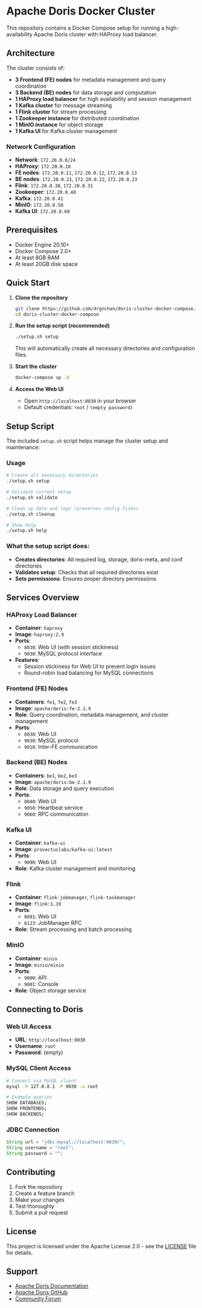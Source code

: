 # Apache Doris Docker Cluster

This repository contains a Docker Compose setup for running a high-availability Apache Doris cluster with HAProxy load balancer.

## Architecture

The cluster consists of:
- **3 Frontend (FE) nodes** for metadata management and query coordination
- **3 Backend (BE) nodes** for data storage and computation
- **1 HAProxy load balancer** for high availability and session management
- **1 Kafka cluster** for message streaming
- **1 Flink cluster** for stream processing
- **1 Zookeeper instance** for distributed coordination
- **1 MinIO instance** for object storage
- **1 Kafka UI** for Kafka cluster management

### Network Configuration
- **Network**: `172.20.0.0/24`
- **HAProxy**: `172.20.0.10`
- **FE nodes**: `172.20.0.11`, `172.20.0.12`, `172.20.0.13`
- **BE nodes**: `172.20.0.21`, `172.20.0.22`, `172.20.0.23`
- **Flink**: `172.20.0.30`, `172.20.0.31`
- **Zookeeper**: `172.20.0.40`
- **Kafka**: `172.20.0.41`
- **MinIO**: `172.20.0.50`
- **Kafka UI**: `172.20.0.60`

## Prerequisites

- Docker Engine 20.10+
- Docker Compose 2.0+
- At least 8GB RAM
- At least 20GB disk space

## Quick Start

1. **Clone the repository**
   ```bash
   git clone https://github.com/drgnchan/doris-cluster-docker-compose.git
   cd doris-cluster-docker-compose
   ```

2. **Run the setup script (recommended)**
   ```bash
   ./setup.sh setup
   ```
   This will automatically create all necessary directories and configuration files.

3. **Start the cluster**
   ```bash
   docker-compose up -d
   ```

4. **Access the Web UI**
   - Open `http://localhost:8030` in your browser
   - Default credentials: `root` / `(empty password)`

## Setup Script

The included `setup.sh` script helps manage the cluster setup and maintenance:

### Usage
```bash
# Create all necessary directories
./setup.sh setup

# Validate current setup
./setup.sh validate

# Clean up data and logs (preserves config files)
./setup.sh cleanup

# Show help
./setup.sh help
```

### What the setup script does:
- **Creates directories**: All required log, storage, doris-meta, and conf directories
- **Validates setup**: Checks that all required directories exist
- **Sets permissions**: Ensures proper directory permissions

## Services Overview

### HAProxy Load Balancer
- **Container**: `haproxy`
- **Image**: `haproxy:2.9`
- **Ports**: 
  - `8030`: Web UI (with session stickiness)
  - `9030`: MySQL protocol interface
- **Features**: 
  - Session stickiness for Web UI to prevent login issues
  - Round-robin load balancing for MySQL connections

### Frontend (FE) Nodes
- **Containers**: `fe1`, `fe2`, `fe3`
- **Image**: `apache/doris:fe-2.1.9`
- **Role**: Query coordination, metadata management, and cluster management
- **Ports**: 
  - `8030`: Web UI
  - `9030`: MySQL protocol
  - `9010`: Inter-FE communication

### Backend (BE) Nodes
- **Containers**: `be1`, `be2`, `be3`
- **Image**: `apache/doris:be-2.1.9`
- **Role**: Data storage and query execution
- **Ports**:
  - `8040`: Web UI
  - `9050`: Heartbeat service
  - `9060`: RPC communication

### Kafka UI
- **Container**: `kafka-ui`
- **Image**: `provectuslabs/kafka-ui:latest`
- **Ports**:
  - `9090`: Web UI
- **Role**: Kafka cluster management and monitoring

### Flink
- **Container**: `flink-jobmanager`, `flink-taskmanager`
- **Image**: `flink:1.19`
- **Ports**:
  - `8081`: Web UI
  - `6123`: JobManager RPC
- **Role**: Stream processing and batch processing

### MinIO
- **Container**: `minio`
- **Image**: `minio/minio`
- **Ports**:
  - `9000`: API
  - `9001`: Console
- **Role**: Object storage service

## Connecting to Doris

### Web UI Access
- **URL**: `http://localhost:8030`
- **Username**: `root`
- **Password**: (empty)

### MySQL Client Access
```bash
# Connect via MySQL client
mysql -h 127.0.0.1 -P 9030 -u root

# Example queries
SHOW DATABASES;
SHOW FRONTENDS;
SHOW BACKENDS;
```

### JDBC Connection
```java
String url = "jdbc:mysql://localhost:9030/";
String username = "root";
String password = "";
```


## Contributing

1. Fork the repository
2. Create a feature branch
3. Make your changes
4. Test thoroughly
5. Submit a pull request

## License

This project is licensed under the Apache License 2.0 - see the [LICENSE](LICENSE) file for details.

## Support

- [Apache Doris Documentation](https://doris.apache.org/docs/)
- [Apache Doris GitHub](https://github.com/apache/doris)
- [Community Forum](https://github.com/apache/doris/discussions)